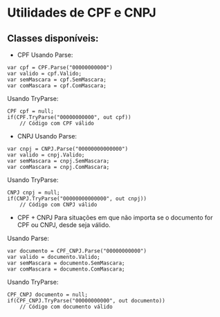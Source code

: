 # Utilidades de CPF e CNPJ
## Classes disponíveis:

- CPF
Usando Parse:
```
var cpf = CPF.Parse("00000000000")
var valido = cpf.Valido;
var semMascara = cpf.SemMascara;
var comMascara = cpf.ComMascara;
```

Usando TryParse:
```
CPF cpf = null;
if(CPF.TryParse("00000000000", out cpf))
	// Código com CPF válido
```

- CNPJ
Usando Parse:
```
var cnpj = CNPJ.Parse("00000000000000")
var valido = cnpj.Valido;
var semMascara = cnpj.SemMascara;
var comMascara = cnpj.ComMascara;
```

Usando TryParse:
```
CNPJ cnpj = null;
if(CNPJ.TryParse("00000000000000", out cnpj))
	// Código com CNPJ válido
```

- CPF + CNPJ
Para situações em que não importa se o documento for CPF ou CNPJ, desde seja válido.

Usando Parse:
```
var documento = CPF_CNPJ.Parse("00000000000")
var valido = documento.Valido;
var semMascara = documento.SemMascara;
var comMascara = documento.ComMascara;
```

Usando TryParse:
```
CPF_CNPJ documento = null;
if(CPF_CNPJ.TryParse("00000000000", out documento))
	// Código com documento válido
```
